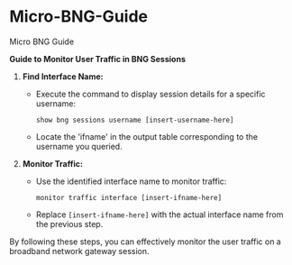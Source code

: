 # Micro-BNG-Guide
Micro BNG Guide 

**Guide to Monitor User Traffic in BNG Sessions**

1. **Find Interface Name:**
   - Execute the command to display session details for a specific username:
     ```
     show bng sessions username [insert-username-here]
     ```
   - Locate the 'ifname' in the output table corresponding to the username you queried.

2. **Monitor Traffic:**
   - Use the identified interface name to monitor traffic:
     ```
     monitor traffic interface [insert-ifname-here]
     ```
   - Replace `[insert-ifname-here]` with the actual interface name from the previous step.

By following these steps, you can effectively monitor the user traffic on a broadband network gateway session.
